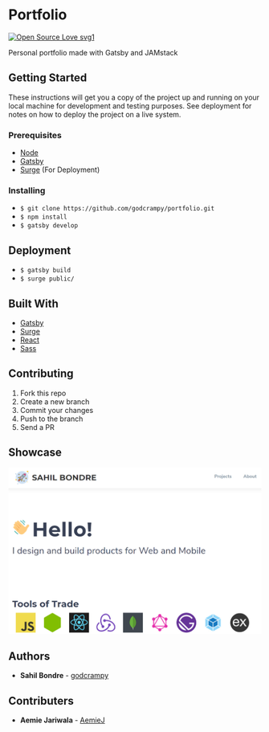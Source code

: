 # Portfolio

[![Open Source Love svg1](https://badges.frapsoft.com/os/v1/open-source.svg?v=103)](https://github.com/ellerbrock/open-source-badges/)

Personal portfolio made with Gatsby and JAMstack

## Getting Started

These instructions will get you a copy of the project up and running on your local machine for development and testing purposes. See deployment for notes on how to deploy the project on a live system.

### Prerequisites

- [Node](https://nodejs.org/)
- [Gatsby](https://www.gatsbyjs.org/)
- [Surge](http://surge.sh) (For Deployment)

### Installing

- `$ git clone https://github.com/godcrampy/portfolio.git`
- `$ npm install`
- `$ gatsby develop`

## Deployment

- `$ gatsby build`
- `$ surge public/`

## Built With

- [Gatsby](https://www.gatsbyjs.org/)
- [Surge](http://surge.sh)
- [React](https://reactjs.org/)
- [Sass](https://sass-lang.com/)

## Contributing

1. Fork this repo
2. Create a new branch
3. Commit your changes
4. Push to the branch
5. Send a PR

## Showcase

![Portfolio Showcase](docs/front.jpg)

## Authors

- **Sahil Bondre** - [godcrampy](https://github.com/godcrampy)

## Contributers

- **Aemie Jariwala** - [AemieJ](https://github.com/AemieJ)
